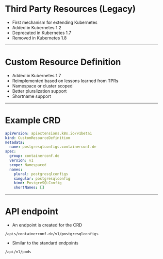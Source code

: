 # Third Party Resources (Legacy)

- First mechanism for extending Kubernetes
- Added in Kubernetes 1.2
- Deprecated in Kubernetes 1.7
- Removed in Kubernetes 1.8

---

# Custom Resource Definition

- Added in Kubernetes 1.7
- Reimplemented based on lessons learned from TPRs
- Namespace or cluster scoped
- Better pluralization support
- Shortname support

---

# Example CRD

```yaml
apiVersion: apiextensions.k8s.io/v1beta1
kind: CustomResourceDefinition
metadata:
  name: postgresqlconfigs.containerconf.de
spec:
  group: containerconf.de
  version: v1
  scope: Namespaced
  names:
    plural: postgresqlconfigs
    singular: postgresqlconfig 
    kind: PostgreSQLConfig
    shortNames: []
```

---

# API endpoint

- An endpoint is created for the CRD

```
/apis/containerconf.de/v1/postgresqlconfigs
```

- Similar to the standard endpoints

```
/api/v1/pods
```
